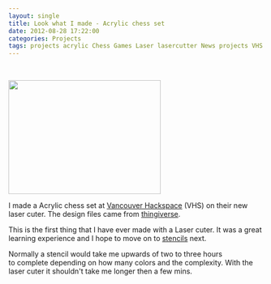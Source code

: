 ```yaml
---
layout: single
title: Look what I made - Acrylic chess set
date: 2012-08-28 17:22:00
categories: Projects
tags: projects acrylic Chess Games Laser lasercutter News projects VHS
---
```

&nbsp;

<img class="alignright size-medium wp-image-2813" title="IMG_4789" src="/public/uploads/2012/08/IMG_4789-300x225.jpg" alt="" width="300" height="225" />

I made a Acrylic chess set at <a href="http://vancouver.hackspace.ca/wp/">Vancouver Hackspace</a> (VHS) on their new laser cuter. The design files came from <a href="http://www.thingiverse.com/thing:6593">thingiverse</a>.

This is the first thing that I have ever made with a Laser cuter. It was a great learning experience and I hope to move on to <a href="/two-layer-stencils/">stencils</a> next.

Normally a stencil would take me upwards of two to three hours to complete depending on how many colors and the complexity. With the laser cuter it shouldn't take me longer then a few mins.

&nbsp;
